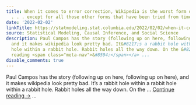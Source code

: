 ```yaml
---
title: When it comes to error correction, Wikipedia is the worst form of government
  . . . except for all those other forms that have been tried from time to time.
date: '2022-02-02'
linkTitle: https://statmodeling.stat.columbia.edu/2022/02/02/when-it-comes-to-error-correction-wikipedia-is-the-the-worst-form-of-government-except-for-all-those-other-forms-that-have-been-tried-from-time-to-time/
source: Statistical Modeling, Causal Inference, and Social Science
description: Paul Campos has the story (following up on here, following up on here),
  and it makes wikipedia look pretty bad. It&#8217;s a rabbit hole within a rabbit
  hole within a rabbit hole. Rabbit holes all the way down. On the &#8230; <a href="https://statmodeling.stat.columbia.edu/2022/02/02/when-it-comes-to-error-correction-wikipedia-is-the-the-worst-form-of-government-except-for-all-those-other-forms-that-have-been-tried-from-time-to-time/">Continue
  reading <span class="meta-nav">&#8594;</span></a> ...
disable_comments: true
---
```

Paul Campos has the story (following up on here, following up on here), and it makes wikipedia look pretty bad. It&#8217;s a rabbit hole within a rabbit hole within a rabbit hole. Rabbit holes all the way down. On the &#8230; <a href="https://statmodeling.stat.columbia.edu/2022/02/02/when-it-comes-to-error-correction-wikipedia-is-the-the-worst-form-of-government-except-for-all-those-other-forms-that-have-been-tried-from-time-to-time/">Continue reading <span class="meta-nav">&#8594;</span></a> ...